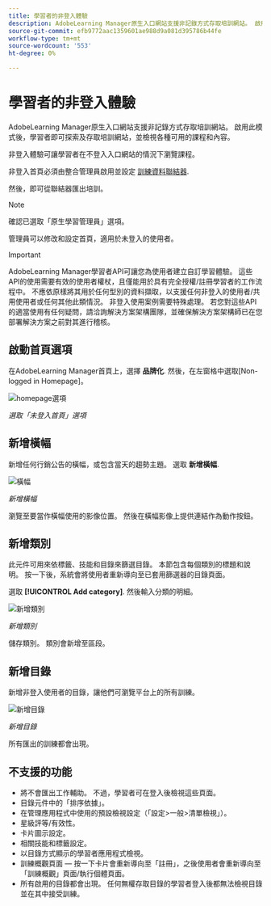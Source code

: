 ```yaml
---
title: 學習者的非登入體驗
description: AdobeLearning Manager原生入口網站支援非記錄方式存取培訓網站。 啟用此模式後，學習者即可探索及存取培訓網站，並檢視各種可用的課程和內容。 非登入體驗可讓學習者在不登入入口網站的情況下瀏覽課程。
source-git-commit: efb9772aac1359601ae988d9a081d395786b44fe
workflow-type: tm+mt
source-wordcount: '553'
ht-degree: 0%

---
```


# 學習者的非登入體驗

AdobeLearning Manager原生入口網站支援非記錄方式存取培訓網站。 啟用此模式後，學習者即可探索及存取培訓網站，並檢視各種可用的課程和內容。

非登入體驗可讓學習者在不登入入口網站的情況下瀏覽課程。

非登入首頁必須由整合管理員啟用並設定 [訓練資料聯結器](/help/migrated/integration-admin/feature-summary/connectors.md#training-data-access).

然後，即可從聯結器匯出培訓。

>[!NOTE]
>
>確認已選取「原生學習管理員」選項。

管理員可以修改和設定首頁，適用於未登入的使用者。

>[!IMPORTANT]
>
>AdobeLearning Manager學習者API可讓您為使用者建立自訂學習體驗。 這些API的使用需要有效的使用者權杖，且僅能用於具有完全授權/註冊學習者的工作流程中。 不應依原樣將其用於任何型別的資料擷取，以支援任何非登入的使用者/共用使用者或任何其他此類情況。 非登入使用案例需要特殊處理。 若您對這些API的適當使用有任何疑問，請洽詢解決方案架構團隊，並確保解決方案架構師已在您部署解決方案之前對其進行稽核。


## 啟動首頁選項

在AdobeLearning Manager首頁上，選擇 **品牌化**. 然後，在左窗格中選取[Non-logged in Homepage]。

![homepage選項](assets/non-logged-in-homepage.png)

*選取「未登入首頁」選項*

## 新增橫幅

新增任何行銷公告的橫幅，或包含當天的趨勢主題。 選取 **新增橫幅**.

![橫幅](assets/add-banner-image.png)

*新增橫幅*

瀏覽至要當作橫幅使用的影像位置。 然後在橫幅影像上提供連結作為動作按鈕。

## 新增類別

此元件可用來依標籤、技能和目錄來篩選目錄。 本節包含每個類別的標題和說明。 按一下後，系統會將使用者重新導向至已套用篩選器的目錄頁面。

選取 **[!UICONTROL Add category]**. 然後輸入分類的明細。

![新增類別](assets/add-category.png)

*新增類別*

儲存類別。 類別會新增至區段。

## 新增目錄

新增非登入使用者的目錄，讓他們可瀏覽平台上的所有訓練。

![新增目錄](assets/add-catalog.png)

*新增目錄*

所有匯出的訓練都會出現。

## 不支援的功能

* 將不會匯出工作輔助。 不過，學習者可在登入後檢視這些頁面。
* 目錄元件中的「排序依據」。
* 在管理應用程式中使用的預設檢視設定（「設定>一般>清單檢視」）。
* 星級評等/有效性。
* 卡片圖示設定。
* 相關技能和標籤設定。
* 以目錄方式顯示的學習者應用程式檢視。
* 訓練概觀頁面 — 按一下卡片會重新導向至「註冊」，之後使用者會重新導向至「訓練概觀」頁面/執行個體頁面。
* 所有啟用的目錄都會出現。 任何無權存取目錄的學習者登入後都無法檢視目錄並在其中接受訓練。
